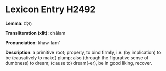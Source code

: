 # Lexicon Entry H2492

**Lemma**: חָלַם

**Transliteration (xlit)**: châlam

**Pronunciation**: khaw-lam'

**Description**:
a primitive root; properly, to bind firmly, i.e. (by implication) to be (causatively to make) plump; also (through the figurative sense of dumbness) to dream; (cause to) dream(-er), be in good liking, recover.
